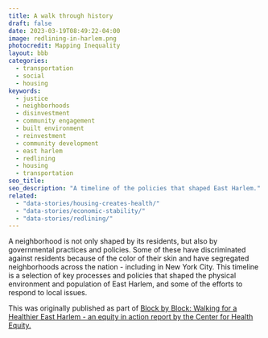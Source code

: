 ```yaml
---
title: A walk through history
draft: false
date: 2023-03-19T08:49:22-04:00
image: redlining-in-harlem.png
photocredit: Mapping Inequality
layout: bbb
categories:
  - transportation
  - social
  - housing
keywords:
  - justice
  - neighborhoods
  - disinvestment
  - community engagement
  - built environment
  - reinvestment
  - community development
  - east harlem
  - redlining
  - housing
  - transportation
seo_title:
seo_description: "A timeline of the policies that shaped East Harlem."
related:
  - "data-stories/housing-creates-health/"
  - "data-stories/economic-stability/"
  - "data-stories/redlining/"
---
```


A neighborhood is not only shaped by its residents, but also by governmental practices and policies. Some of these have discriminated against residents because of the color of their skin and have segregated neighborhoods across the nation - including in New York City. This timeline is a selection of key processes and policies that shaped the physical environment and population of East Harlem, and some of the efforts to respond to local issues.

This was originally published as part of [Block by Block: Walking for a Healthier East Harlem - an equity in action report by the Center for Health Equity.](https://www1.nyc.gov/assets/doh/downloads/pdf/dpho/block-by-block-east-harlem.pdf)
